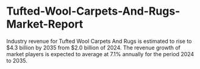 # Tufted-Wool-Carpets-And-Rugs-Market-Report
Industry revenue for Tufted Wool Carpets And Rugs is estimated to rise to $4.3 billion by 2035 from $2.0 billion of 2024. The revenue growth of market players is expected to average at 7.1% annually for the period 2024 to 2035.
